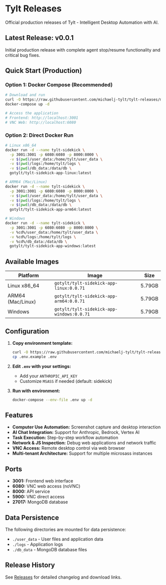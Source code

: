 # Tylt Releases

Official production releases of Tylt - Intelligent Desktop Automation with AI.

## Latest Release: v0.0.1

Initial production release with complete agent stop/resume functionality and critical bug fixes.

## Quick Start (Production)

### Option 1: Docker Compose (Recommended)
```bash
# Download and run
curl -O https://raw.githubusercontent.com/michaelj-tylt/tylt-releases/main/docker-compose.yml
docker-compose up -d

# Access the application
# Frontend: http://localhost:3001
# VNC Web: http://localhost:6080
```

### Option 2: Direct Docker Run
```bash
# Linux x86_64
docker run -d --name tylt-sidekick \
  -p 3001:3001 -p 6080:6080 -p 8000:8000 \
  -v $(pwd)/user_data:/home/tylt/user_data \
  -v $(pwd)/logs:/home/tylt/logs \
  -v $(pwd)/db_data:/data/db \
  gotylt/tylt-sidekick-app-linux:latest

# ARM64 (Mac/Linux)  
docker run -d --name tylt-sidekick \
  -p 3001:3001 -p 6080:6080 -p 8000:8000 \
  -v $(pwd)/user_data:/home/tylt/user_data \
  -v $(pwd)/logs:/home/tylt/logs \
  -v $(pwd)/db_data:/data/db \
  gotylt/tylt-sidekick-app-arm64:latest

# Windows
docker run -d --name tylt-sidekick \
  -p 3001:3001 -p 6080:6080 -p 8000:8000 \
  -v %cd%/user_data:/home/tylt/user_data \
  -v %cd%/logs:/home/tylt/logs \
  -v %cd%/db_data:/data/db \
  gotylt/tylt-sidekick-app-windows:latest
```

## Available Images

| Platform | Image | Size |
|----------|-------|------|
| Linux x86_64 | `gotylt/tylt-sidekick-app-linux:0.0.71` | 5.79GB |
| ARM64 (Mac/Linux) | `gotylt/tylt-sidekick-app-arm64:0.0.71` | 5.79GB |
| Windows | `gotylt/tylt-sidekick-app-windows:0.0.71` | 5.79GB |

## Configuration

1. **Copy environment template:**
   ```bash
   curl -O https://raw.githubusercontent.com/michaelj-tylt/tylt-releases/main/.env.example
   cp .env.example .env
   ```

2. **Edit `.env` with your settings:**
   - Add your `ANTHROPIC_API_KEY`
   - Customize `MSASS` if needed (default: sidekick)

3. **Run with environment:**
   ```bash
   docker-compose --env-file .env up -d
   ```

## Features

- **Computer Use Automation:** Screenshot capture and desktop interaction
- **AI Chat Integration:** Support for Anthropic, Bedrock, Vertex AI
- **Task Execution:** Step-by-step workflow automation
- **Network & JS Inspection:** Debug web applications and network traffic
- **VNC Access:** Remote desktop control via web browser
- **Multi-tenant Architecture:** Support for multiple microsass instances

## Ports

- **3001:** Frontend web interface
- **6080:** VNC web access (noVNC)
- **8000:** API service
- **5900:** VNC direct access
- **27017:** MongoDB database

## Data Persistence

The following directories are mounted for data persistence:
- `./user_data` - User files and application data
- `./logs` - Application logs
- `./db_data` - MongoDB database files

## Release History

See [Releases](../../releases) for detailed changelog and download links.
